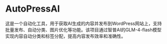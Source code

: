 # AutoPressAI
这是一个自动化工具，用于获取AI生成的内容并发布到WordPress网站上，支持批量发布、自动分类、图片优化等功能。该项目通过智普AI的GLM-4-flash模型实现内容自动分类和标签分配，提高内容发布效率和准确性。
